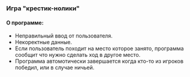 ### Игра "крестик-нолики"

#### О программе: 
* Неправильный ввод от пользователя.
* Некоректные данные.
* Если пользователь походит на место которое занято, программа сообщит что нужно сделать ход в другое место.
* Программа автомотически завершается когда кто-то из игроков победил, или в случае ничьей.